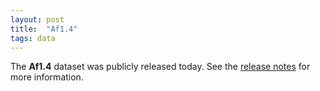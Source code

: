 ```yaml
---
layout: post
title:  "Af1.4"
tags: data
---
```


The <strong>Af1.4</strong> dataset was publicly released today. See
the [release
notes](https://malariagen.github.io/vector-data/af1/af1.4.html) for
more information.
